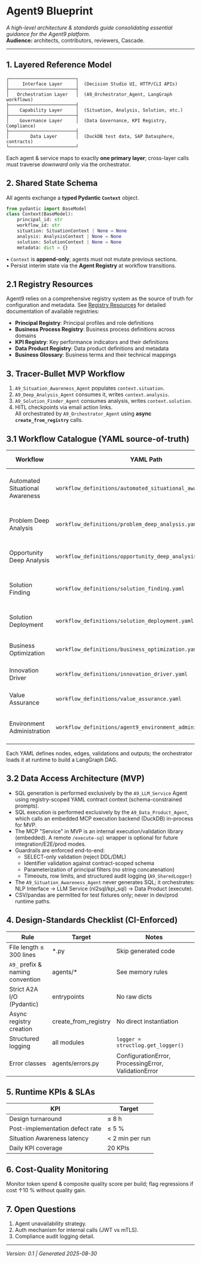 # Agent9 Blueprint

_A high-level architecture & standards guide consolidating essential guidance for the Agent9 platform._  
**Audience:** architects, contributors, reviewers, Cascade.

---

## 1. Layered Reference Model
```
┌─────────────────────────┐
│     Interface Layer     │  (Decision Studio UI, HTTP/CLI APIs)
├─────────────────────────┤
│   Orchestration Layer   │  (A9_Orchestrator_Agent, LangGraph workflows)
├─────────────────────────┤
│    Capability Layer     │  (Situation, Analysis, Solution, etc.)
├─────────────────────────┤
│    Governance Layer     │  (Data Governance, KPI Registry, Compliance)
├─────────────────────────┤
│        Data Layer       │  (DuckDB test data, SAP Datasphere, contracts)
└─────────────────────────┘
```
Each agent & service maps to exactly **one primary layer**; cross-layer calls must traverse _downward_ only via the orchestrator.

## 2. Shared State Schema
All agents exchange a **typed Pydantic `Context`** object.
```python
from pydantic import BaseModel
class Context(BaseModel):
    principal_id: str
    workflow_id: str
    situation: SituationContext | None = None
    analysis: AnalysisContext | None = None
    solution: SolutionContext | None = None
    metadata: dict = {}
```
• `Context` is **append-only**; agents must not mutate previous sections.  
• Persist interim state via the **Agent Registry** at workflow transitions.

## 2.1 Registry Resources
Agent9 relies on a comprehensive registry system as the source of truth for configuration and metadata. See [Registry Resources](registry_resources.md) for detailed documentation of available registries:

- **Principal Registry**: Principal profiles and role definitions
- **Business Process Registry**: Business process definitions across domains
- **KPI Registry**: Key performance indicators and their definitions
- **Data Product Registry**: Data product definitions and metadata
- **Business Glossary**: Business terms and their technical mappings

## 3. Tracer-Bullet MVP Workflow
1. `A9_Situation_Awareness_Agent` populates `context.situation`.  
2. `A9_Deep_Analysis_Agent` consumes it, writes `context.analysis`.  
3. `A9_Solution_Finder_Agent` consumes analysis, writes `context.solution`.  
4. HITL checkpoints via email action links.  
All orchestrated by `A9_Orchestrator_Agent` using **async `create_from_registry`** calls.

## 3.1 Workflow Catalogue (YAML source-of-truth)
| Workflow | YAML Path | Typical Trigger | Key Agents |
|----------|-----------|-----------------|------------|
| Automated Situational Awareness | `workflow_definitions/automated_situational_awareness.yaml` | Scheduled daily run / KPI update event | Orchestrator → KPI/Data agents → Situation Awareness |
| Problem Deep Analysis | `workflow_definitions/problem_deep_analysis.yaml` | HITL request after situation flagged | Deep Analysis, Data Product, Orchestrator |
| Opportunity Deep Analysis | `workflow_definitions/opportunity_deep_analysis.yaml` | HITL request or Innovation workflow | Opportunity Analysis, Deep Analysis |
| Solution Finding | `workflow_definitions/solution_finding.yaml` | After analysis / innovation | Solution Finder, Implementation Planner |
| Solution Deployment | `workflow_definitions/solution_deployment.yaml` | Once solution approved | Deployment Service / Implementation Tracker |
| Business Optimization | `workflow_definitions/business_optimization.yaml` | Executive optimisation initiative | Business Optimization agent suite |
| Innovation Driver | `workflow_definitions/innovation_driver.yaml` | Innovation campaign kickoff | Innovation Driver, GenAI Expert |
| Value Assurance | `workflow_definitions/value_assurance.yaml` | Post-deployment monitoring | Situation Awareness, KPI Registry |
| Environment Administration | `workflow_definitions/agent9_environment_administration.yaml` | Scheduled maintenance | Environment Admin, Registry services |

Each YAML defines nodes, edges, validations and outputs; the orchestrator loads it at runtime to build a LangGraph DAG.

## 3.2 Data Access Architecture (MVP)
- SQL generation is performed exclusively by the `A9_LLM_Service` Agent using registry-scoped YAML contract context (schema-constrained prompts).
- SQL execution is performed exclusively by the `A9_Data_Product_Agent`, which calls an embedded MCP execution backend (DuckDB) in-process for MVP.
- The MCP "Service" in MVP is an internal execution/validation library (embedded). A remote `/execute-sql` wrapper is optional for future integration/E2E/prod modes.
- Guardrails are enforced end-to-end:
  - SELECT-only validation (reject DDL/DML)
  - Identifier validation against contract-scoped schema
  - Parameterization of principal filters (no string concatenation)
  - Timeouts, row limits, and structured audit logging (`A9_SharedLogger`)
- The `A9_Situation_Awareness_Agent` never generates SQL; it orchestrates: NLP Interface → LLM Service (nl2sql/kpi_sql) → Data Product (execute).
- CSV/pandas are permitted for test fixtures only; never in dev/prod runtime paths.

## 4. Design-Standards Checklist (CI-Enforced)
| Rule | Target | Notes |
|------|--------|-------|
| File length ≤ 300 lines | *.py | Skip generated code |
| `A9_` prefix & naming convention | agents/* | See memory rules |
| Strict A2A I/O (Pydantic) | entrypoints | No raw dicts |
| Async registry creation | create_from_registry | No direct instantiation |
| Structured logging | all modules | `logger = structlog.get_logger()` |
| Error classes | agents/errors.py | ConfigurationError, ProcessingError, ValidationError |

## 5. Runtime KPIs & SLAs
| KPI | Target |
|-----|--------|
| Design turnaround | ≤ 8 h |
| Post-implementation defect rate | ≤ 5 % |
| Situation Awareness latency | < 2 min per run |
| Daily KPI coverage | 20 KPIs |

## 6. Cost-Quality Monitoring
Monitor token spend & composite quality score per build; flag regressions if cost ↑10 % without quality gain.

## 7. Open Questions
1. Agent unavailability strategy.  
2. Auth mechanism for internal calls (JWT vs mTLS).  
3. Compliance audit logging detail.

---
*Version: 0.1  |  Generated 2025-08-30*

